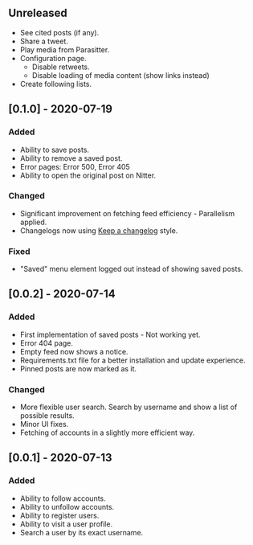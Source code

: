 ## Unreleased
* See cited posts (if any).
* Share a tweet.
* Play media from Parasitter.
* Configuration page.
  * Disable retweets.
  * Disable loading of media content (show links instead)
* Create following lists.

## [0.1.0] - 2020-07-19
### Added
- Ability to save posts.
- Ability to remove a saved post.
- Error pages: Error 500, Error 405
- Ability to open the original post on Nitter.

### Changed
- Significant improvement on fetching feed efficiency - Parallelism applied.
- Changelogs now using [Keep a changelog](https://keepachangelog.com/en/1.0.0/) style.

### Fixed
- "Saved" menu element logged out instead of showing saved posts.

## [0.0.2] - 2020-07-14
### Added
- First implementation of saved posts - Not working yet.
- Error 404 page.
- Empty feed now shows a notice.
- Requirements.txt file for a better installation and update experience.
- Pinned posts are now marked as it.

### Changed
- More flexible user search. Search by username and show a list of possible results.
- Minor UI fixes.
- Fetching of accounts in a slightly more efficient way.



## [0.0.1] - 2020-07-13
### Added
- Ability to follow accounts.
- Ability to unfollow accounts.
- Ability to register users.
- Ability to visit a user profile.
- Search a user by its exact username.
